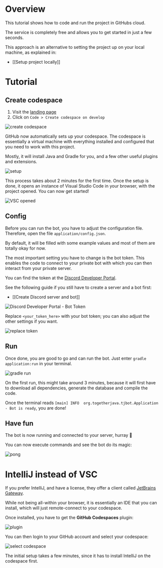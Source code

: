 # Overview

This tutorial shows how to code and run the project in GitHubs cloud.

The service is completely free and allows you to get started in just a few seconds.

This approach is an alternative to setting the project up on your local machine, as explained in:
* [[Setup project locally]]

# Tutorial

## Create codespace

1. Visit the [landing page](https://github.com/Together-Java/TJ-Bot)
2. Click on `Code > Create codespace on develop`

![create codespace](https://i.imgur.com/Jg5jiXu.png)

GitHub now automatically sets up your codespace. The codespace is essentially a virtual machine with everything installed and configured that you need to work with this project.

Mostly, it will install Java and Gradle for you, and a few other useful plugins and extensions.

![setup](https://i.imgur.com/8zrXOTc.png)

This process takes about 2 minutes for the first time. Once the setup is done, it opens an instance of Visual Studio Code in your browser, with the project opened. You can now get started!

![VSC opened](https://i.imgur.com/Zb6trQb.png)

## Config

Before you can run the bot, you have to adjust the configuration file. Therefore, open the file `application/config.json`.

By default, it will be filled with some example values and most of them are totally okay for now.

The most important setting you have to change is the bot token. This enables the code to connect to your private bot with which you can then interact from your private server.

You can find the token at the [Discord Developer Portal](https://discord.com/developers/applications).

See the following guide if you still have to create a server and a bot first:
* [[Create Discord server and bot]]

![Discord Developer Portal - Bot Token](https://i.imgur.com/IB5W8vZ.png)

Replace `<your_token_here>` with your bot token; you can also adjust the other settings if you want.

![replace token](https://i.imgur.com/eCWZHSR.png)

## Run

Once done, you are good to go and can run the bot. Just enter `gradle application:run` in your terminal.

![gradle run](https://i.imgur.com/hQqq6DC.png)

On the first run, this might take around 3 minutes, because it will first have to download all dependencies, generate the database and compile the code.

Once the terminal reads `[main] INFO  org.togetherjava.tjbot.Application - Bot is ready`, you are done!

## Have fun

The bot is now running and connected to your server, hurray 🎉

You can now execute commands and see the bot do its magic:

![pong](https://i.imgur.com/0x3GsnU.png)

# IntelliJ instead of VSC

If you prefer IntelliJ, and have a license, they offer a client called [JetBrains Gateway](https://www.jetbrains.com/remote-development/gateway/).

While not being all-within your browser, it is essentially an IDE that you can install, which will just remote-connect to your codespace.

Once installed, you have to get the **GitHub Codespaces** plugin:

![plugin](https://i.imgur.com/VKzLMd9.png)

You can then login to your GitHub account and select your codespace:

![select codespace](https://i.imgur.com/u9OVwXR.png)

The initial setup takes a few minutes, since it has to install IntelliJ on the codespace first.